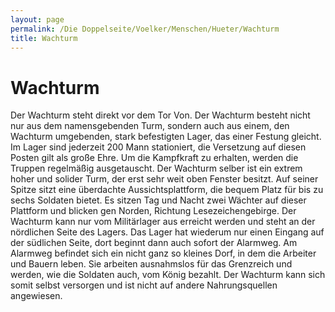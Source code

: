 ```yaml
---
layout: page
permalink: /Die Doppelseite/Voelker/Menschen/Hueter/Wachturm
title: Wachturm
---
```


# Wachturm

Der Wachturm steht direkt vor dem Tor Von. Der Wachturm besteht nicht nur aus dem namensgebenden Turm, sondern auch aus einem, den Wachturm umgebenden, stark befestigten Lager, das einer Festung gleicht. Im Lager sind jederzeit 200 Mann stationiert, die Versetzung auf diesen Posten gilt als große Ehre. Um die Kampfkraft zu erhalten, werden die Truppen regelmäßig ausgetauscht. Der Wachturm selber ist ein extrem hoher und solider Turm, der erst sehr weit oben Fenster besitzt. Auf seiner Spitze sitzt eine überdachte Aussichtsplattform, die bequem Platz für bis zu sechs Soldaten bietet. Es sitzen Tag und Nacht zwei Wächter auf dieser Plattform und blicken gen Norden, Richtung Lesezeichengebirge. Der Wachturm kann nur vom Militärlager aus erreicht werden und steht an der nördlichen Seite des Lagers. Das Lager hat wiederum nur einen Eingang auf der südlichen Seite, dort beginnt dann auch sofort der Alarmweg. Am Alarmweg befindet sich ein nicht ganz so kleines Dorf, in dem die Arbeiter und Bauern leben. Sie arbeiten ausnahmslos für das Grenzreich und werden, wie die Soldaten auch, vom König bezahlt. Der Wachturm kann sich somit selbst versorgen und ist nicht auf andere Nahrungsquellen angewiesen.

